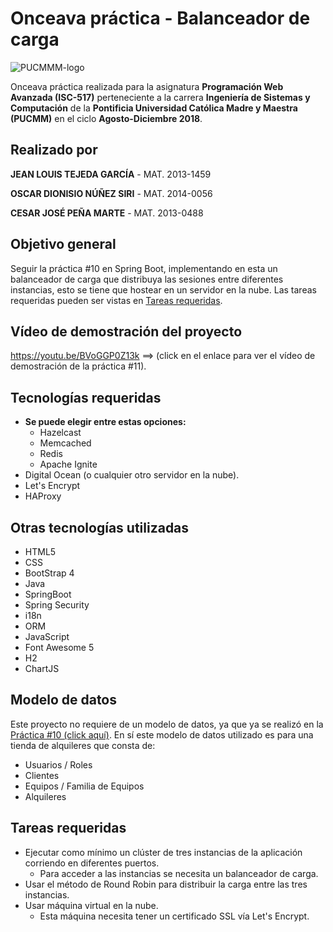 # Onceava práctica - Balanceador de carga

![PUCMMM-logo](https://i.imgur.com/9eEIci9.png)

Onceava práctica realizada para la asignatura **Programación Web Avanzada (ISC-517)** perteneciente a la carrera **Ingeniería de Sistemas y Computación** de la **Pontificia Universidad Católica Madre y Maestra (PUCMM)** en el ciclo **Agosto-Diciembre 2018**.

## Realizado por

**JEAN LOUIS TEJEDA GARCÍA** -  MAT. 2013-1459

**OSCAR DIONISIO NÚÑEZ SIRI** -  MAT. 2014-0056

**CESAR JOSÉ PEÑA MARTE** - MAT. 2013-0488

## Objetivo general

Seguir la práctica #10 en Spring Boot, implementando en esta un balanceador de carga que distribuya las sesiones entre diferentes instancias, esto se tiene que hostear en un servidor en la nube. Las tareas requeridas pueden ser vistas en [Tareas requeridas](#tareas-requeridas).

## Vídeo de demostración del proyecto

https://youtu.be/BVoGGP0Z13k   ==>  (click en el enlace para ver el vídeo de demostración de la práctica #11).

## Tecnologías requeridas

- **Se puede elegir entre estas opciones:**
  - Hazelcast
  - Memcached
  - Redis
  - Apache Ignite
- Digital Ocean (o cualquier otro servidor en la nube).
- Let's Encrypt
- HAProxy

## Otras tecnologías utilizadas

- HTML5
- CSS
- BootStrap 4
- Java
- SpringBoot
- Spring Security
- i18n
- ORM
- JavaScript
- Font Awesome 5
- H2
- ChartJS

## Modelo de datos
Este proyecto no requiere de un modelo de datos, ya que ya se realizó en la [Práctica #10 (click aquí)](https://github.com/Jeanlo/practica10-springboot-electronica-oscar-jean-cesar). En sí este modelo de datos utilizado es para una tienda de alquileres que consta de:
- Usuarios / Roles
- Clientes
- Equipos / Familia de Equipos 
- Alquileres

## Tareas requeridas

- Ejecutar como mínimo un clúster de tres instancias de la aplicación corriendo en diferentes puertos.
  - Para acceder a las instancias se necesita un balanceador de carga.
- Usar el método de Round Robin para distribuir la carga entre las tres instancias.
- Usar máquina virtual en la nube.
  - Esta máquina necesita tener un certificado SSL vía Let's Encrypt.
